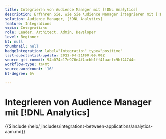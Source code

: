 ```yaml
---
title: Integrieren von Audience Manager mit [!DNL Analytics]
description: Erfahren Sie, wie Sie Audience Manager integrieren mit [!DNL Analytics].
solution: Audience Manager, [!DNL Analytics]
feature: Integrations
topic: Integrations
role: Leader, Architect, Admin, Developer
level: Beginner
kt: null
thumbnail: null
badgeIntegration: label="Integration" type="positive"
last-substantial-update: 2023-04-21T00:00:00Z
source-git-commit: 94b074c17e976e4f4acbb1ff41aacfc9bf74744c
workflow-type: tm+mt
source-wordcount: '16'
ht-degree: 6%

---
```



# Integrieren von Audience Manager mit [!DNL Analytics]

{{$include /help/_includes/integrations-between-applications/analytics-aam.md}}
